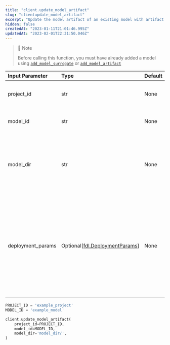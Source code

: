 ```yaml
---
title: "client.update_model_artifact"
slug: "clientupdate_model_artifact"
excerpt: "Update the model artifact of an existing model with artifact (surrogate or customer uploaded)"
hidden: false
createdAt: "2023-01-11T21:01:46.995Z"
updatedAt: "2023-02-01T22:31:50.046Z"
---
```

> 📘 Note
> 
> Before calling this function, you must have already added a model using [`add_model_surrogate`](/reference/clientadd_model_surrogate) or [`add_model_artifact`](/reference/clientadd_model_artifact)

| Input Parameter   | Type                                                                                                     | Default | Description                                                                                                                                              |
| :---------------- | :------------------------------------------------------------------------------------------------------- | :------ | :------------------------------------------------------------------------------------------------------------------------------------------------------- |
| project_id        | str                                                                                                      | None    | The unique identifier for the project.                                                                                                                   |
| model_id          | str                                                                                                      | None    | A unique identifier for the model.                                                                                                                       |
| model_dir         | str                                                                                                      | None    | A path to the directory containing all of the model files needed to run the model.                                                                       |
| deployment_params | Optional\[[fdl.DeploymentParams](https://dash.readme.com/project/fiddler/v1.6/refs/fdldeploymentparams)] | None    | Deployment parameters object for tuning the model deployment spec. Supported from server version `23.1` and above with Model Deployment feature enabled. |

```python Usage
PROJECT_ID = 'example_project'
MODEL_ID = 'example_model'

client.update_model_artifact(  
    project_id=PROJECT_ID,
    model_id=MODEL_ID,
    model_dir='model_dir/',
)
```